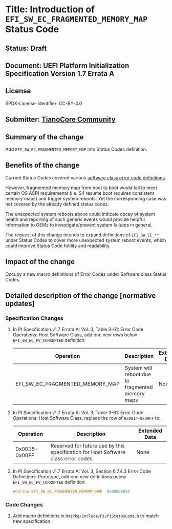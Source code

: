 # Title: Introduction of `EFI_SW_EC_FRAGMENTED_MEMORY_MAP` Status Code

## Status: Draft

## Document: UEFI Platform Initialization Specification Version 1.7 Errata A

## License

SPDX-License-Identifier: CC-BY-4.0

## Submitter: [TianoCore Community](https://www.tianocore.org)

## Summary of the change

Add `EFI_SW_EC_FRAGMENTED_MEMORY_MAP` into Status Codes definition.

## Benefits of the change

Current Status Codes covered various [software class error code definitions](https://github.com/tianocore/edk2/blob/master/MdePkg/Include/Pi/PiStatusCode.h).

However, fragmented memory map from boot to boot would fail to meet certain OS ACPI requirements (i.e. S4 resume boot requires consistent memory maps) and trigger system reboots. Yet the corresponding case was not covered by the already defined status codes.

The unexpected system reboots above could indicate decay of system health and reporting of such generic events would provide helpful information to OEMs to investigate/prevent system failures in general.

The request of this change intends to expand definitions of `EFI_SW_EC_**` under Status Codes to cover more unexpected system reboot events, which could improve Status Code futility and readability.

## Impact of the change

Occupy a new macro definitions of Error Codes under Software class Status Codes.

## Detailed description of the change [normative updates]

### Specification Changes

1. In PI Specification v1.7 Errata A: Vol. 3, Table 3-61: Error Code Operations: Host Software Class, add one new rows below `EFI_SW_EC_FV_CORRUPTED` definition:

    | Operation | Description | Extended Data |
    | --- | --- | --- |
    | EFI_SW_EC_FRAGMENTED_MEMORY_MAP | System will reboot due to fragmented memory maps | None |

1. In PI Specification v1.7 Errata A: Vol. 3, Table 3-61: Error Code Operations: Host Software Class, replace the row of `0x0014-0x00FF` to:

    | Operation | Description | Extended Data |
    | --- | --- | --- |
    | 0x0015-0x00FF | Reserved for future use by this specification for Host Software class error codes. | None |

1. In PI Specification v1.7 Errata A: Vol. 3, Section 6.7.4.3 Error Code Definitions: Prototype, add one new definitions below `EFI_SW_EC_FV_CORRUPTED` definition:

    ```c
    #define EFI_SW_EC_FRAGMENTED_MEMORY_MAP  0x00000014
    ```

### Code Changes

1. Add macro definitions in `MdePkg/Include/Pi/PiStatusCode.h` to match new specification.
